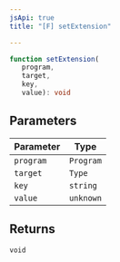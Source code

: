 ```yaml
---
jsApi: true
title: "[F] setExtension"

---
```

```ts
function setExtension(
   program, 
   target, 
   key, 
   value): void
```

## Parameters

| Parameter | Type |
| ------ | ------ |
| `program` | `Program` |
| `target` | `Type` |
| `key` | `string` |
| `value` | `unknown` |

## Returns

`void`
